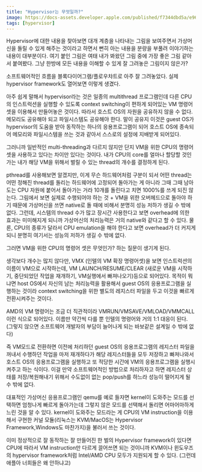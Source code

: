 ```yaml
---
title: "Hypervisor는 무엇일까?"
image: https://docs-assets.developer.apple.com/published/f7344dbd5a/e960d911-a9fe-4678-9a10-45f268db1970.png
tags: [hypervisor]
---
```


Hypervisor에 대한 내용을 찾아보면 대개 계층을 나타내는 그림을 보여주면서 가상머신을 돌릴 수 있게 해주는 것이라고 하면서 뻔히 아는 내용을 분량을 부풀려 이야기하는 내용이 대부분이다. 여기 붙인 그림은 여태 내가 봐왔던 그림 중에 가장 좋은 그림 같아서 붙여봤다. 그냥 한방에 모든 내용을 이해할 수 있게 잘 그려놓은 그림이지 않은가?

소프트웨어적인 흐름을 블록다이어그램/플로우챠트로 아주 잘 그려놓았다. 실제 hypervisor framework도 열어보면 이렇게 생겼다. 

아주 쉽게 말해서 hypervisor라는 것은 일종의 multithread 프로그램인데 다른 CPU의 인스트럭션을 실행할 수 있도록 context switching이 편하게 되어있는 VM 명령어셋을 이용해서 만들어놓은 것이다. 따라서 호스트 OS의 자원을 공유하지 않을 수 없다. 메모리도 공유해야 되고 파일시스템도 공유해야 한다. 말이 공유지 이것은 guest OS가 hypervisor의 도움을 받아 동작하는 하나의 응용프로그램이 되어 호스트 OS에 종속되어 메모리와 파일시스템을 쓰는 것과 같아서 스스로의 설정에 지배받게 되어있다. 

그러니까 일반적인 multi-threading과 다르지 않지만 단지 VM을 위한 CPU의 명령어 셋을 사용하고 있다는 차이만 있다는 것이다. 내가 CPU의 core를 얼마나 할당할 것인가는 내가 해당 VM을 위해서 벌릴 수 있는 thread의 개수를 결정하게 된다. 

pthread를 사용해보면 알겠지만, 이게 무슨 하드웨어처럼 구분이 되서 어떤 thread는 어떤 정해진 thread를 돌리는 하드웨어에 고정되어 돌아가는 게 아니라 그때 그때 남아도는 CPU 자원에 붙어서 돌아가는 거라 10개를 돌린다고 치면 1000%를 쓰게 되진 않는다. 그림에서 보면 실제로 수행되어야 하는 것 + VM을 위한 오버헤드으로 돌아야 하기 때문에 가상머신을 쓰면 native로 돌 때에 비해서 분명히 성능 저하가 생길 수 밖에 없다. 그런데, 시스템의 thread 수가 많고 장시간 사용한다고 보면 overhead에 의한 효과는 미미해지게 되니까 가상머신의 처리능력은 거의 native와 같다고 할 수 있다. 물론, CPU의 종류가 달라서 CPU emulation을 해야 한다고 보면 overhead가 더 커지게 되니 분명히 여기서는 성능의 저하가 생길 수 밖에 없다. 

그러면 VM을 위한 CPU의 명령어 셋은 무엇인가? 하는 질문이 생기게 된다.

생각보다 개수는 많지 않다만, VMX (인텔의 VM 확장 명령어셋)을 보면 인스트럭션의 이름이 VM으로 시작하는데, VM LAUNCH/RESUME/CLEAR (새로운 VM을 시작하기, 중단되었던 작업을 재개하기, VM실행에서 빠져나오기)등으로 되어있다. 목적이 뭐냐면 host OS에서 자신의 남는 처리능력을 활용해서 guest OS의 응용프로그램을 실행하는 것이라 context switching을 위한 별도의 레지스터 파일을 두고 이것을 빠르게 전환시켜주는 것이다.

AMD의 VM 명령어는 조금 더 직관적이라 VMRUN/VMSAVE/VMLOAD/VMMCALL 이런 식으로 되어있다. 이름만 약간씩 다를 뿐 인텔의 명령어와 거의 1:1 대응이 된다. (그렇지 않으면 소프트웨어 개발자의 부담이 늘어나게 되는 바보같은 설계일 수 밖에 없다)

즉 VM모드로 전환하면 이전에 처리하던 guest OS의 응용프로그램의 레지스터 파일을 꺼내서 수행하던 작업을 마저 재개하다가 해당 레지스터들을 모두 저장하고 빠져나와서 호스트 OS의 응용프로그램을 실행하고 또 적당한 시간에 VM의 응용프로그램을 실행시켜주고 하는 식이다. 이걸 만약 소프트웨어적인 방법으로 처리하자고 하면 레지스터 상태를 저장/복원해내기 위해서 수도없이 없는 pop/push를 하느라 성능이 떨어지게 될 수 밖에 없다. 

대표적인 가상머신 응용프로그램인 qemu를 예로 들자면 kernel이 도와주는 모드를 선택하면 엄청나게 빠르게 돌아가는데 그렇지 않은 모드를 선택해서 돌리면 어마어마하게 느린 것을 알 수 있다. kernel이 도와주는 모드라는 게 CPU의 VM instruction을 이용해서 구현한 커널 모듈(리눅스는 KVM/MacOS는 Hypervisor Framework,Windows도 마찬가지)을 불러서 쓰는 것이다. 

이미 정상적으로 잘 동작하는 잘 만들어진 한 벌의 Hypervisor framework이 있다면 CPU에 따라서 VM instruction만 다르게 끌어쓰면 되는 것이니까 KVM이나 윈도우즈의 hypervisor framework처럼 Intel/AMD CPU 모두가 지원되게 할 수 있다. (그런데 애플아 너희들은 왜 안하냐고)

